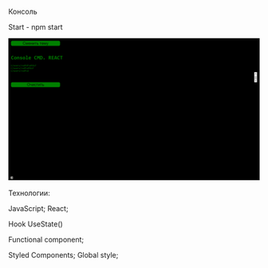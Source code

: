 Консоль



Start - npm start


![Alt text](image.png)


Технологии:

JavaScript; React;

Hook UseState()

Functional component;

Styled Components;
Global style;




